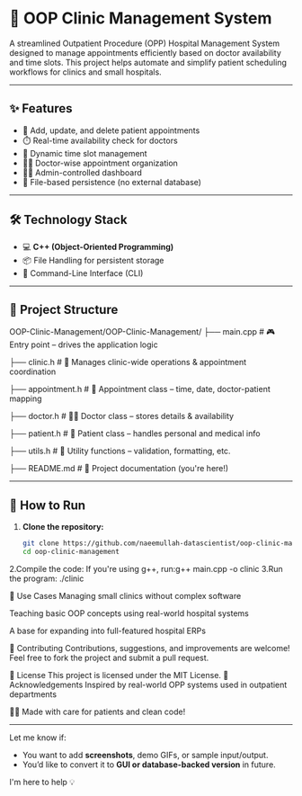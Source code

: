 # 🏥 OOP Clinic Management System

A streamlined Outpatient Procedure (OPP) Hospital Management System designed to manage appointments efficiently based on doctor availability and time slots. This project helps automate and simplify patient scheduling workflows for clinics and small hospitals.

---

## ✨ Features

- 🧾 Add, update, and delete patient appointments
- ⏱️ Real-time availability check for doctors
- 📆 Dynamic time slot management
- 👩‍⚕️ Doctor-wise appointment organization
- 🧑‍💼 Admin-controlled dashboard
- 💾 File-based persistence (no external database)

---

## 🛠️ Technology Stack

- 💻 **C++ (Object-Oriented Programming)**
- 📦 File Handling for persistent storage
- 🧮 Command-Line Interface (CLI)

---

## 📁 Project Structure

OOP-Clinic-Management/OOP-Clinic-Management/
├── main.cpp           # 🎮 Entry point – drives the application logic

├── clinic.h           # 🏥 Manages clinic-wide operations & appointment coordination

├── appointment.h      # 📅 Appointment class – time, date, doctor-patient mapping

├── doctor.h           # 👨‍⚕️ Doctor class – stores details & availability

├── patient.h          # 🧑 Patient class – handles personal and medical info

├── utils.h            # 🔧 Utility functions – validation, formatting, etc.

├── README.md          # 📘 Project documentation (you're here!)

---

## 🚀 How to Run

1. **Clone the repository:**
   ```bash
   git clone https://github.com/naeemullah-datascientist/oop-clinic-management.git
   cd oop-clinic-management
2.Compile the code:
              If you're using g++, run:g++ main.cpp -o clinic
3.Run the program:
              ./clinic

📌 Use Cases
Managing small clinics without complex software

Teaching basic OOP concepts using real-world hospital systems

A base for expanding into full-featured hospital ERPs

🤝 Contributing
Contributions, suggestions, and improvements are welcome!
Feel free to fork the project and submit a pull request.

📜 License
This project is licensed under the MIT License.
🙏 Acknowledgements
Inspired by real-world OPP systems used in outpatient departments

👨‍⚕️ Made with care for patients and clean code!

---

Let me know if:
- You want to add **screenshots**, demo GIFs, or sample input/output.
- You’d like to convert it to **GUI or database-backed version** in future.

I'm here to help 💡






